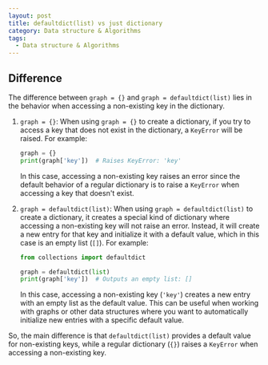 ```yaml
---
layout: post
title: defaultdict(list) vs just dictionary
category: Data structure & Algorithms
tags:
  - Data structure & Algorithms
---
```


## Difference
The difference between `graph = {}` and `graph = defaultdict(list)` lies in the behavior when accessing a non-existing key in the dictionary.

1. `graph = {}`:
   When using `graph = {}` to create a dictionary, if you try to access a key that does not exist in the dictionary, a `KeyError` will be raised. For example:

   ```python
   graph = {}
   print(graph['key'])  # Raises KeyError: 'key'
   ```

   In this case, accessing a non-existing key raises an error since the default behavior of a regular dictionary is to raise a `KeyError` when accessing a key that doesn't exist.

2. `graph = defaultdict(list)`:
   When using `graph = defaultdict(list)` to create a dictionary, it creates a special kind of dictionary where accessing a non-existing key will not raise an error. Instead, it will create a new entry for that key and initialize it with a default value, which in this case is an empty list (`[]`). For example:

   ```python
   from collections import defaultdict
   
   graph = defaultdict(list)
   print(graph['key'])  # Outputs an empty list: []
   ```

   In this case, accessing a non-existing key (`'key'`) creates a new entry with an empty list as the default value. This can be useful when working with graphs or other data structures where you want to automatically initialize new entries with a specific default value.

So, the main difference is that `defaultdict(list)` provides a default value for non-existing keys, while a regular dictionary (`{}`) raises a `KeyError` when accessing a non-existing key.
